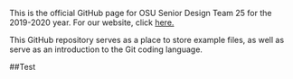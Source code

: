 This is the official GitHub page for OSU Senior Design Team 25 for the 2019-2020 year. For our website, click <a href="https://osusdgpu.github.io/">here.</a>

This GitHub repository serves as a place to store example files, as well as serve as an introduction to the Git coding language. 

##Test
